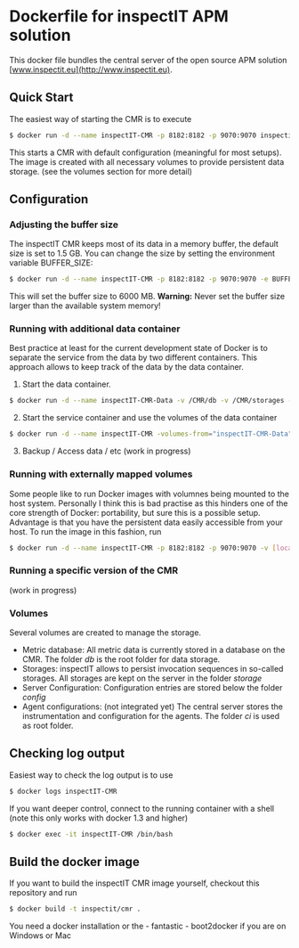 # Dockerfile for inspectIT APM solution
This docker file bundles the central server of the open source APM solution [www.inspectit.eu](http://www.inspectit.eu). 

## Quick Start
The easiest way of starting the CMR is to execute

```bash
$ docker run -d --name inspectIT-CMR -p 8182:8182 -p 9070:9070 inspectit/cmr
```

This starts a CMR with default configuration (meaningful for most setups). The image is created with all necessary volumes to provide persistent data storage. (see the volumes section for more detail)

## Configuration

### Adjusting the buffer size
The inspectIT CMR keeps most of its data in a memory buffer, the default size is set to 1.5 GB. You can change the size by setting the environment variable BUFFER_SIZE:

```bash
$ docker run -d --name inspectIT-CMR -p 8182:8182 -p 9070:9070 -e BUFFER_SIZE=6000 inspectit/cmr
```

This will set the buffer size to 6000 MB. **Warning:** Never set the buffer size larger than the available system memory!

### Running with additional data container
Best practice at least for the current development state of Docker is to separate the service from the data by two different containers. This approach allows to keep track of the data by the data container. 

1) Start the data container.

```bash
$ docker run -d --name inspectIT-CMR-Data -v /CMR/db -v /CMR/storages -v /CMR/config busybox /bin/sh
```

2) Start the service container and use the volumes of the data container

```bash
$ docker run -d --name inspectIT-CMR -volumes-from="inspectIT-CMR-Data" -p 8182:8182 -p 9070:9070 inspectit/cmr
```

3) Backup / Access data / etc
(work in progress)

### Running with externally mapped volumes
Some people like to run Docker images with volumnes being mounted to the host system. Personally I think this is bad practise as this hinders one of the core strength of Docker: portability, but sure this is a possible setup. Advantage is that you have the persistent data easily accessible from your host.
To run the image in this fashion, run

```bash
$ docker run -d --name inspectIT-CMR -p 8182:8182 -p 9070:9070 -v [local-folder]:/CMR/db -v [local-folder]:/CMR/storage inspectit/cmr
```

### Running a specific version of the CMR
(work in progress)

### Volumes
Several volumes are created to manage the storage.
- Metric database: All metric data is currently stored in a database on the CMR. The folder *db* is the root folder for data storage.
- Storages: inspectIT allows to persist invocation sequences in so-called storages. All storages are kept on the server in the folder *storage*
- Server Configuration: Configuration entries are stored below the folder *config*
- Agent configurations: (not integrated yet) The central server stores the instrumentation and configuration for the agents. The folder *ci* is used as root folder.

## Checking log output
Easiest way to check the log output is to use

```bash
$ docker logs inspectIT-CMR
```

If you want deeper control, connect to the running container with a shell (note this only works with docker 1.3 and higher)

```bash
$ docker exec -it inspectIT-CMR /bin/bash
```

## Build the docker image
If you want to build the inspectIT CMR image yourself, checkout this repository and run 

```bash
$ docker build -t inspectit/cmr .
```

You need a docker installation or the - fantastic - boot2docker if you are on Windows or Mac
